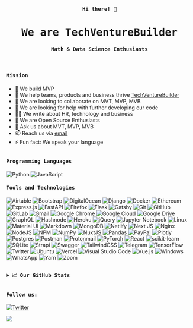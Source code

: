 
<p align="center"><samp><b> Hi there! 👋 </b></samp></p>
<p align="center"><h1 align="center"><samp> We are TechVentureBuilder </samp></h1></p>
<p align="center"><h4 align="center"><samp> Math & Data Science Enthusiasts </samp></h4></p>
<br>
<div>


<h4><b><samp>Mission</samp></b></h4>

- 🔭 We build MVP
- 🌱 We help teams, products and business thrive [TechVentureBuilder](https://venture-builder.netlify.app)
- 👯 We are looking to collaborate on MVT, MVP, MVB
- 🤔 We are looking for help with further developing our code 
- ✍🏻 We write about HR, technology and business
- 🥇 We are Open Source Enthusiasts
- 💬 Ask us about MVT, MVP, MVB 
- 📫 Reach us via [email](mailto:techventurebuilder@gmail.com)
- ⚡ Fun fact: We speak your language
</div>

##

<h4><b><samp>Programming Languages</samp></b></h4>

![Python](https://img.shields.io/badge/python-3670A0?style=for-the-badge&logo=python&logoColor=ffdd54)
![JavaScript](https://img.shields.io/badge/javascript-%23323330.svg?style=for-the-badge&logo=javascript&logoColor=%23F7DF1E)


<h4><b><samp>Tools and Technologies</samp></b></h4>

![Airtable](https://img.shields.io/badge/Airtable-18BFFF?style=for-the-badge&logo=Airtable&logoColor=white)
![Bootstrap](https://img.shields.io/badge/bootstrap-%23563D7C.svg?style=for-the-badge&logo=bootstrap&logoColor=white)
![DigitalOcean](https://img.shields.io/badge/DigitalOcean-%230167ff.svg?style=for-the-badge&logo=digitalOcean&logoColor=white)
![Django](https://img.shields.io/badge/django-%23092E20.svg?style=for-the-badge&logo=django&logoColor=white)
![Docker](https://img.shields.io/badge/docker-%230db7ed.svg?style=for-the-badge&logo=docker&logoColor=white)
![Ethereum](https://img.shields.io/badge/Ethereum-3C3C3D?style=for-the-badge&logo=Ethereum&logoColor=white)
![Express.js](https://img.shields.io/badge/express.js-%23404d59.svg?style=for-the-badge&logo=express&logoColor=%2361DAFB)
![FastAPI](https://img.shields.io/badge/FastAPI-005571?style=for-the-badge&logo=fastapi)
![Firefox](https://img.shields.io/badge/Firefox-FF7139?style=for-the-badge&logo=Firefox-Browser&logoColor=white)
![Flask](https://img.shields.io/badge/flask-%23000.svg?style=for-the-badge&logo=flask&logoColor=white)
![Gatsby](https://img.shields.io/badge/Gatsby-%23663399.svg?style=for-the-badge&logo=gatsby&logoColor=white)
![Git](https://img.shields.io/badge/git-%23F05033.svg?style=for-the-badge&logo=git&logoColor=white)
![GitHub](https://img.shields.io/badge/github-%23121011.svg?style=for-the-badge&logo=github&logoColor=white)
![GitLab](https://img.shields.io/badge/gitlab-%23181717.svg?style=for-the-badge&logo=gitlab&logoColor=white)
![Gmail](https://img.shields.io/badge/Gmail-D14836?style=for-the-badge&logo=gmail&logoColor=white)
![Google Chrome](https://img.shields.io/badge/Google%20Chrome-4285F4?style=for-the-badge&logo=GoogleChrome&logoColor=white)
![Google Cloud](https://img.shields.io/badge/GoogleCloud-%234285F4.svg?style=for-the-badge&logo=google-cloud&logoColor=white)
![Google Drive](https://img.shields.io/badge/Google%20Drive-4285F4?style=for-the-badge&logo=googledrive&logoColor=white)
![GraphQL](https://img.shields.io/badge/-GraphQL-E10098?style=for-the-badge&logo=graphql&logoColor=white)
![Hashnode](https://img.shields.io/badge/Hashnode-2962FF?style=for-the-badge&logo=hashnode&logoColor=white)
![Heroku](https://img.shields.io/badge/heroku-%23430098.svg?style=for-the-badge&logo=heroku&logoColor=white)
![jQuery](https://img.shields.io/badge/jquery-%230769AD.svg?style=for-the-badge&logo=jquery&logoColor=white)
![Jupyter Notebook](https://img.shields.io/badge/jupyter-%23FA0F00.svg?style=for-the-badge&logo=jupyter&logoColor=white)
![Linux](https://img.shields.io/badge/Linux-FCC624?style=for-the-badge&logo=linux&logoColor=black)
![Material UI](https://img.shields.io/badge/materialui-%230081CB.svg?style=for-the-badge&logo=material-ui&logoColor=white)
![Markdown](https://img.shields.io/badge/markdown-%23000000.svg?style=for-the-badge&logo=markdown&logoColor=white)
![MongoDB](https://img.shields.io/badge/MongoDB-4ba94e?style=flat-square&logo=MongoDB&logoColor=white)
![Netlify](https://img.shields.io/badge/netlify-%23000000.svg?style=for-the-badge&logo=netlify&logoColor=#00C7B7)
![Next JS](https://img.shields.io/badge/Next-black?style=for-the-badge&logo=next.js&logoColor=white)
![Nginx](https://img.shields.io/badge/nginx-%23009639.svg?style=for-the-badge&logo=nginx&logoColor=white)
![NodeJS](https://img.shields.io/badge/node.js-6DA55F?style=for-the-badge&logo=node.js&logoColor=white)
![NPM](https://img.shields.io/badge/NPM-%23000000.svg?style=for-the-badge&logo=npm&logoColor=white)
![NumPy](https://img.shields.io/badge/numpy-%23013243.svg?style=for-the-badge&logo=numpy&logoColor=white)
![NuxtJS](https://img.shields.io/badge/Nuxt-black?style=for-the-badge&logo=nuxt.js&logoColor=white)
![Pandas](https://img.shields.io/badge/pandas-%23150458.svg?style=for-the-badge&logo=pandas&logoColor=white)
![PayPal](https://img.shields.io/badge/PayPal-00457C?style=for-the-badge&logo=paypal&logoColor=white)
![Plotly](https://img.shields.io/badge/Plotly-%233F4F75.svg?style=for-the-badge&logo=plotly&logoColor=white)
![Postgres](https://img.shields.io/badge/postgres-%23316192.svg?style=for-the-badge&logo=postgresql&logoColor=white)
![Postman](https://img.shields.io/badge/Postman-FF6C37?style=for-the-badge&logo=postman&logoColor=white)
![Protonmail](https://img.shields.io/badge/ProtonMail-8B89CC?style=for-the-badge&logo=protonmail&logoColor=white)
![PyTorch](https://img.shields.io/badge/PyTorch-%23EE4C2C.svg?style=for-the-badge&logo=PyTorch&logoColor=white)
![React](https://img.shields.io/badge/react-%2320232a.svg?style=for-the-badge&logo=react&logoColor=%2361DAFB)
![scikit-learn](https://img.shields.io/badge/scikit--learn-%23F7931E.svg?style=for-the-badge&logo=scikit-learn&logoColor=white) 
![SQLite](https://img.shields.io/badge/sqlite-%2307405e.svg?style=for-the-badge&logo=sqlite&logoColor=white)
![Strapi](https://img.shields.io/badge/strapi-%232E7EEA.svg?style=for-the-badge&logo=strapi&logoColor=white)
![Swagger](https://img.shields.io/badge/-Swagger-%23Clojure?style=for-the-badge&logo=swagger&logoColor=white)
![TailwindCSS](https://img.shields.io/badge/tailwindcss-%2338B2AC.svg?style=for-the-badge&logo=tailwind-css&logoColor=white)
![Telegram](https://img.shields.io/badge/Telegram-2CA5E0?style=for-the-badge&logo=telegram&logoColor=white)
![TensorFlow](https://img.shields.io/badge/TensorFlow-%23FF6F00.svg?style=for-the-badge&logo=TensorFlow&logoColor=white)
![Twitter](https://img.shields.io/badge/<handle>-%231DA1F2.svg?style=for-the-badge&logo=Twitter&logoColor=white)
![Ubuntu](https://img.shields.io/badge/Ubuntu-E95420?style=for-the-badge&logo=ubuntu&logoColor=white)
![Vercel](https://img.shields.io/badge/vercel-%23000000.svg?style=for-the-badge&logo=vercel&logoColor=white)
![Visual Studio Code](https://img.shields.io/badge/Visual%20Studio%20Code-0078d7.svg?style=for-the-badge&logo=visual-studio-code&logoColor=white)
![Vue.js](https://img.shields.io/badge/vuejs-%2335495e.svg?style=for-the-badge&logo=vuedotjs&logoColor=%234FC08D)
![Windows](https://img.shields.io/badge/Windows-0078D6?style=for-the-badge&logo=windows&logoColor=white)
![WhatsApp](https://img.shields.io/badge/WhatsApp-25D366?style=for-the-badge&logo=whatsapp&logoColor=white)
![Yarn](https://img.shields.io/badge/yarn-%232C8EBB.svg?style=for-the-badge&logo=yarn&logoColor=white)
![Zoom](https://img.shields.io/badge/Zoom-2D8CFF?style=for-the-badge&logo=zoom&logoColor=white)


##

<details>
  <summary><b><samp>📈 Our GitHub Stats</samp></b></summary>
<br>
<p align="center"> <img align="center" src="https://github-readme-stats.vercel.app/api/top-langs/?username=TechVentureBuilder&hide_langs_below=1&&show_icons=true&title_color=08fdd8&icon_color=bb2acf&text_color=ffffff&bg_color=242424"/> <img align="center" src="https://github-readme-stats.vercel.app/api?username=TechVentureBuilder&&show_icons=true&title_color=08fdd8&icon_color=bb2acf&text_color=ffffff&bg_color=242424"/>
 </p>

</details>

##

<h4><b><samp>Follow us:</samp></b></h4>

<!--
[![Contact](https://img.shields.io/badge/techventurebuilder@gmail.com-0075c8?style=flat-square&logo=gmail&logoColor=white)](mailto:techventurebuilder@gmail.com)
-->
[![Twitter](https://img.shields.io/badge/@PhilosophyBot7-1DA1F2?style=flat-square&logo=twitter&logoColor=white)](https://twitter.com/PhilosophyBot7)
<!--
[![Hasnode](https://img.shields.io/badge/blog.techventurebuilder.tech-black?style=flat-square&logo=hashnode&logoColor=2962ff)](https://blog.techventurebuilder.tech)
-->
![](https://visitor-badge.glitch.me/badge?page_id=TechVentureBuilder.TechVentureBuilder)











<!--

### Hi there, 👋, we are TechVentureBuilder,
#### Math & Data Science enthusiasm

Skills: Python, JavaScript

- 🔭 We build MVPs
- 🌱 We help teams, products and business thrive [TechVentureBuilder](https://venture-builder.netlify.app)
- 👯 We are looking to collaborate on MVT, MVP, MVB
- 🤔 We are looking for help with optimizing our code 
- 💬 Ask us about MVT, MVP, MVB 
- 📫 Reach us via [email](mailto:techventurebuilder@gmail.com)
- ⚡ Fun fact: We speak your language

### GitHub Stats

<p align="left"> <img src="https://github-readme-stats.vercel.app/api?username=TechVentureBuilder&show_icons=true&theme=merko&count_private=true&include_all_commits=true"/>

[![Top Langs](https://github-readme-stats.vercel.app/api/top-langs/?username=TechVentureBuilder&theme=merko&hide=php,css&layout=compact)](https://github.com/TechVentureBuilder/github-readme-stats)
-->

<!--
[<img src='https://cdn.jsdelivr.net/npm/simple-icons@3.0.1/icons/github.svg' alt='github' height='40'>](https://github.com/TechVentureBuilder)  [<img src='https://cdn.jsdelivr.net/npm/simple-icons@3.0.1/icons/website.svg' alt='Website' height='40'>](https://venture-builder.netlify.app)  

[![Top Langs](https://github-readme-stats.vercel.app/api/top-langs/?username=TechVentureBuilder)](https://github.com/anuraghazra/github-readme-stats)

![GitHub stats](https://github-readme-stats.vercel.app/api?username=TechVentureBuilder&show_icons=true)  


### List of repositories and youtube videos about Data Science Courses and Content you should follow 👋
<table width="500" border="1">
<tr><th bgcolor="yellow">Course Name</th><th>Course URL</th><th>GitHub Repo</th></tr>
<tr><td><b>Google Cloud AI </b></td> <td><a href="https://www.youtube.com/playlist?list=PL3N9eeOlCrP6Nhv4UFp67IsQ_TVDpXqXK" target="_blank">Click Here for GCP AI</a></td><td><a href="https://github.com/srivatsan88/google_cloud_AI_ML" target="_blank">GCP AI Repo</a></td></tr>

<tr><td><b>End to End Time Series </b></td> <td><a href="https://www.youtube.com/playlist?list=PL3N9eeOlCrP5cK0QRQxeJd6GrQvhAtpBK" target="_blank">Click Here for Time Series</a></td><td><a href="https://github.com/srivatsan88/End-to-End-Time-Series" target="_blank">Time Series Repo</a></td></tr>

<tr><td><b>Mastering Apache Spark </b></td> <td><a href="https://www.youtube.com/playlist?list=PL3N9eeOlCrP5PfpYrP6YxMNtt5Hw27ZlO" target="_blank">Click Here for Spark</a></td><td><a href="https://github.com/srivatsan88/Mastering-Apache-Spark" target="_blank">Apache Spark Repo</a></td></tr>

<tr><td><b>Mastering MLOps </b></td> <td><a href="https://www.youtube.com/playlist?list=PL3N9eeOlCrP5a6OA473MA4KnOXWnUyV_J" target="_blank">Click Here for MLOps</a></td><td></td></tr>

<tr><td><b>Machine Learning Model Deployment </b></td> <td><a href="https://www.youtube.com/playlist?list=PL3N9eeOlCrP5PlN1jwOB3jVZE6nYTVswk" target="_blank">Click Here for ML Deployment</a></td><td><a href="https://github.com/srivatsan88/model-deployment" target="_blank">Model Deployment Repo</a></td></tr>

<tr><td><b>Machine Learning in Banking </b></td> <td><a href="https://www.youtube.com/playlist?list=PL3N9eeOlCrP4uLCtas5vxq09sWz6jJXrw" target="_blank">Click Here for ML in Banking</a></td><td></td></tr>

<tr><td><b>Applied Statistics for Machine Learning </b></td> <td><a href="https://www.youtube.com/playlist?list=PL3N9eeOlCrP6IjkyExZW9oZFwt-A1r0qB" target="_blank">Click Here for Applied Stats</a></td><td><a href="https://github.com/srivatsan88/YouTubeLI/tree/master/statistics" target="_blank">Applied Stats Repo</a></td></tr>

<tr><td><b>ML Engineering </b></td> <td><a href="https://www.youtube.com/playlist?list=PL3N9eeOlCrP6Y73-dOA5Meso7Dv7qYiUU" target="_blank">Click Here for ML Engineering</a></td><td></td></tr>

<tr><td><b>Natural Language Processing </b></td> <td><a href="https://www.youtube.com/playlist?list=PL3N9eeOlCrP6zMkHMxFJV4yXIsET5aWlc" target="_blank">Click Here for NLP</a></td><td><a href="https://github.com/srivatsan88/Natural-Language-Processing" target="_blank">NLP Repo</a></td></tr>

</table>

### Looking to build your data science portfolio.. Check below

<table width="500" border="1">
<tr><td><b>Machine Learning Projects </b></td> <td><a href="https://www.youtube.com/playlist?list=PL3N9eeOlCrP45DNfnYOiEOyFfv8Jihcok" target="_blank">Click Here</a></td></tr>
<tr><td><b>How to build your data science portfolio </b></td> <td><a href="https://www.youtube.com/playlist?list=PL3N9eeOlCrP7RBbok898Yk0SsUw1O9urP" target="_blank">Click Here</a></td></tr>

</table>

### Wait... Thats not all.. Check below short courses focussed on specific technology domain

<table width="500" border="1">
<tr><th bgcolor="yellow">Course Name</th><th>Course URL</th></tr>
<tr><td><b>Anomaly Detection using Python </b></td> <td><a href="https://www.youtube.com/playlist?list=PL3N9eeOlCrP5DflJUcymWEKhfhLx2MhRO" target="_blank">Click Here</a></td></tr>
	
<tr><td><b>Face Verification System </b></td> <td><a href="https://www.youtube.com/playlist?list=PL3N9eeOlCrP7UWzvf1FeAPsagQEG63ppz" target="_blank">Click Here</a></td></tr>

<tr><td><b>Deep Learning Computer Vision </b></td> <td><a href="https://www.youtube.com/playlist?list=PL3N9eeOlCrP5adcPkzsSY82hFUyOI62bz" target="_blank">Click Here</a></td></tr>

<tr><td><b>Model Deployment on Google Cloud Platform </b></td> <td><a href="https://www.youtube.com/playlist?list=PL3N9eeOlCrP4VXtFJTjmGsqI-Emk2keVL" target="_blank">Click Here</a></td></tr>

<tr><td><b>Automated Machine Learning </b></td> <td><a href="https://www.youtube.com/playlist?list=PL3N9eeOlCrP5wZ99ZsULU7rtrWTjh_F5g" target="_blank">Click Here</a></td></tr>

<tr><td><b>Apache Spark for Data Scientist </b></td> <td><a href="https://www.youtube.com/playlist?list=PL3N9eeOlCrP7MKqbOG3WL_zSJrEmJXLPx" target="_blank">Click Here</a></td></tr>

<tr><td><b>Machine Learning on GPU </b></td> <td><a href="https://www.youtube.com/playlist?list=PL3N9eeOlCrP7OURN_5tlwPJwF3v3ZXqP2" target="_blank">Click Here</a></td></tr>

</table>
-->


<!--
**TechVentureBuilder/TechVentureBuilder** is a ✨ _special_ ✨ repository because its `README.md` (this file) appears on your GitHub profile.

Here are some ideas to get you started:

- 🔭 I’m currently working on ...
- 🌱 I’m currently learning ...
- 👯 I’m looking to collaborate on ...
- 🤔 I’m looking for help with ...
- 💬 Ask me about ...
- 📫 How to reach me: ...
- 😄 Pronouns: ...
- ⚡ Fun fact: ...
-->

	
	
	
